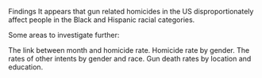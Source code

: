 Findings
It appears that gun related homicides in the US disproportionately affect people in the Black and Hispanic racial categories.

Some areas to investigate further:

The link between month and homicide rate.
Homicide rate by gender.
The rates of other intents by gender and race.
Gun death rates by location and education.
